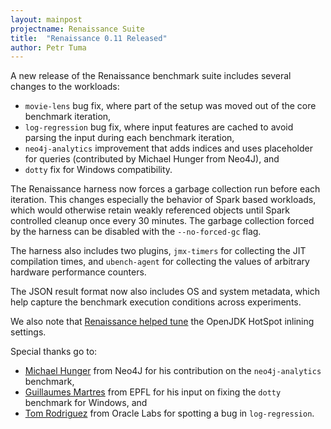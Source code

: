 ```yaml
---
layout: mainpost
projectname: Renaissance Suite
title:  "Renaissance 0.11 Released"
author: Petr Tuma
---
```


A new release of the Renaissance benchmark suite includes several changes to the workloads:
- `movie-lens` bug fix, where part of the setup was moved out of the core benchmark iteration,
- `log-regression` bug fix, where input features are cached to avoid parsing the input during each benchmark iteration,
- `neo4j-analytics` improvement that adds indices and uses placeholder for queries (contributed by Michael Hunger from Neo4J), and
- `dotty` fix for Windows compatibility.

The Renaissance harness now forces a garbage collection run before each iteration.
This changes especially the behavior of Spark based workloads, which would otherwise
retain weakly referenced objects until Spark controlled cleanup once every 30 minutes.
The garbage collection forced by the harness can be disabled with the `--no-forced-gc` flag.

The harness also includes two plugins,
`jmx-timers` for collecting the JIT compilation times, and
`ubench-agent` for collecting the values of arbitrary hardware performance counters.

The JSON result format now also includes OS and system metadata,
which help capture the benchmark execution conditions across experiments.

We also note that [Renaissance helped tune](https://mail.openjdk.java.net/pipermail/hotspot-compiler-dev/2019-December/036332.html) the OpenJDK HotSpot inlining settings.

Special thanks go to:
- [Michael Hunger](https://github.com/jexp) from Neo4J for his contribution on the `neo4j-analytics` benchmark,
- [Guillaumes Martres](https://github.com/smarter) from EPFL for his input on fixing the `dotty` benchmark for Windows, and
- [Tom Rodriguez](https://github.com/tkrodriguez) from Oracle Labs for spotting a bug in `log-regression`.
